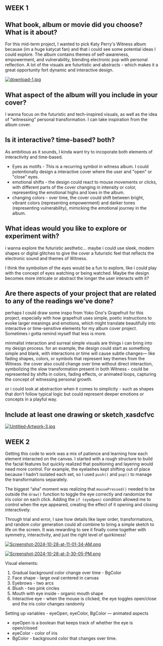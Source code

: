 ## WEEK 1
## What book, album or movie did you choose? What is it about?

For this mid-term project, I wanted to pick Katy Perry's Witness album because (im a huge katycat fan) and that i could see some potential ideas I could explore. The album contains themes of self-awareness, empowerment, and vulnerability, blending electronic pop with personal reflection. A lot of the visuals are futurtistic and abstracts - which makes it a great opportunity fort dynamic and interactive design. 

[![download-1.jpg](https://i.postimg.cc/4xZkQB4z/download-1.jpg)](https://postimg.cc/Wh9H2mk3)

## What aspect of the album will you include in your cover?

I wanna focus on the futuristic and tech-inspired visuals, as well as the idea of "witnessing" personal transformation. I can take inspiration from the album cover. 

## Is it interactive? time-based? both?

As ambitious as it sounds, I kinda want try to incoporate both elements of interactivity and time-based. 

- Eyes as motifs - This is a recurring symbol in witness album. I could potentionally design a interactive cover where the user and "open" or "close" eyes. 
- emotional shifts - the design could react to mouse movements or clicks, with different parts of the cover changing in intensity or color, representing the emotional highs and lows in the album.
- changing colors - over time, the cover could shift between bright, vibrant colors (representing empowerment) and darker tones (representing vulnerability), mimicking the emotional journey in the album.


## What ideas would you like to explore or experiment with?

i wanna explore the futuristic aesthetic... maybe i could use sleek, modern shapes or digital glitches to give the cover a futuristic feel that reflects the electronic sound and themes of Witness.

I think the symbolism of the eyes would be a fun to explore, like i could play with the concept of eyes watching or being watched. Maybe the design becomes more intricate or abstract the longer the user interacts with it?

## Are there aspects of your project that are related to any of the readings we’ve done?

perhaps I could draw some inspo from Yoko Ono's Grapefruit for this project, especially with how grapefruit uses simple, poetic instructions to evoke larger meanings and emotions, which might translate beautifully into interactive or time-sensitive elements for my album cover project. Sometimes i gotta remind myself that less is more. 

minmalist interaction and surreal simple visuals are things i can bring into my design process. for an example, the design could start as something simple and blank, with interactions or time will cause subtle changes— like fading shapes, colors, or symbols that represent key themes from the Witness. the cover also could change over time without direct interaction, symbolizing the slow transformation present in both Witness - could be represented by shifts in colors, fading effects, or animated loops, capturing the concept of witnessing personal growth.

or i could look at abstraction when it comes to simplicity - such as shapes that don’t follow typical logic but could represent deeper emotions or concepts in a playful way.

## Include at least one drawing or sketch¸xasdcfvc

[![Untitled-Artwork-3.jpg](https://i.postimg.cc/zBjVq0D5/Untitled-Artwork-3.jpg)](https://postimg.cc/FdY9ZbJn)


## WEEK 2

Getting this code to work was a mix of patience and learning how each element interacted on the canvas. I started with a rough structure to build the facial features but quickly realized that positioning and layering would need more control. For example, the eyelashes kept shifting out of place because I hadn’t isolated each set, so I used `push()` and `pop()` to manage the transformations separately.

The biggest “aha” moment was realizing that `mousePressed()` needed to be outside the `draw()` function to toggle the eye correctly and randomize the iris color on each click. Adding the `if (eyeOpen)` condition allowed me to control when the eye appeared, creating the effect of it opening and closing interactively.

Through trial and error, I saw how details like layer order, transformations, and random color generation could all combine to bring a simple sketch to life on the screen. It was rewarding to see it finally come together with symmetry, interactivity, and just the right level of quirkiness!

[![Screenshot-2024-10-28-at-11-01-34-AM.png](https://i.postimg.cc/8PszZ5JK/Screenshot-2024-10-28-at-11-01-34-AM.png)](https://postimg.cc/HVDmxTtX)

[![Screenshot-2024-10-28-at-3-30-05-PM.png](https://i.postimg.cc/pdkNNf3D/Screenshot-2024-10-28-at-3-30-05-PM.png)](https://postimg.cc/GBBgGyL2)

Visual elements: 
1. Gradual background color change over time  - BgColor 
2. Face shape - large oval centered in canvas 
3. Eyebrows - two arcs 
4. Blush - two pink circles 
5. Mouth with eye inside - organic mouth shape 
6. Interactive eye - when the mouse is clicked, the eye toggles open/close and the iris color changes randomly

Setting up variables - eyeOpen, eyeColor, BgColor
— animated aspects 
- eyeOpen is a boolean that keeps track of whether the eye is open/closed
- eyeColor - color of iris 
- BgColor - background color that changes over time. 
